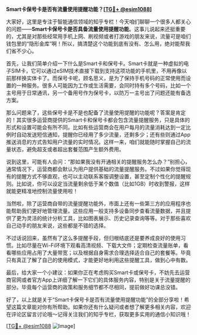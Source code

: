 **Smart卡保号卡是否有流量使用提醒功能？[[TG💪+ @esim1088](https://t.me/s/esim1088)]**

大家好，这里是专注于智能通信领域的知乎专栏！今天咱们聊聊一个很多人都关心的问题——**Smart卡保号卡是否具备流量使用提醒功能**。这事儿说起来还挺重要的，尤其是对那些经常用手机上网、刷视频或者打游戏的朋友来说，流量可是咱们钱包里的“隐形金库”啊！所以，搞清楚这个功能到底有没有、怎么用，绝对能帮我们省不少心。

首先，让我们简单介绍一下什么是Smart卡和保号卡。Smart卡就是一种虚拟的电子SIM卡，它可以通过eSIM技术直接下载到支持这项功能的手机里，不用再像以前那样换实体卡了。而保号卡呢，顾名思义，是为了保持手机号码的正常使用而设置的一种服务。很多人可能因为工作或生活需要，会同时持有多个号码，比如一个主号用于日常通讯，另一个备用号作为保号卡，以防万一主号出了问题还能有备选方案。

那么问题来了，这些保号卡是不是也配备了流量使用提醒的功能呢？答案是肯定的！其实很多运营商提供的Smart卡和保号卡都会包含流量提醒服务，只是具体的形式和设置可能会有所不同。比如有些运营商会在用户每月的流量消耗达到一定比例时自动发送短信通知，提醒你已经用了多少流量，还剩多少；还有些则通过App推送消息的方式告知用户流量的实时情况。这样一来，咱们就能随时掌握自己的流量状态，避免超支或者超出套餐范围产生额外费用。

说到这里，可能有人会问：“那如果我没有开通相关的提醒服务怎么办？”别担心，通常情况下，运营商都会默认为用户提供基础的流量提醒服务。不过如果你觉得现有的提醒方式不够直观，也可以主动联系客服调整设置，甚至定制个性化的提醒规则。比如说，你可以设定当流量剩余低于某个数值（比如1GB）时收到警报，这样就能更精准地控制流量使用啦！

当然啦，除了运营商自带的流量提醒功能外，市面上还有一些第三方的应用程序也能帮助我们更好地管理流量。这些应用一般支持多设备同步查看流量数据，并且提供了更为灵活的统计分析工具，比如图表展示、历史记录查询等等。对于那些喜欢自己动手的朋友来说，这些都是不错的选择。

不过话说回来，虽然有了这么多提醒手段，但归根结底还是要养成良好的使用习惯。比如尽量在Wi-Fi环境下观看高清视频、下载大文件；定期检查流量账单，看看哪些应用占用了大量带宽；以及根据自身需求合理选择适合自己的套餐等。毕竟只有真正了解了自己的使用模式，才能更好地利用这些提醒工具，做到心中有数。

最后，给大家一个小建议：如果你正在考虑购买Smart卡或保号卡，不妨先去运营商官网或者官方App上详细了解一下它们的具体服务内容，特别是关于流量提醒的部分。毕竟每个运营商的政策和服务细节都不尽相同，提前做好功课总没错。

好了，以上就是关于“Smart卡保号卡是否有流量使用提醒功能”的全部分享啦！希望这篇文章能对你有所帮助。如果你还有什么疑问或者想了解更多相关内容，欢迎在评论区留言讨论哦～记得关注我们的知乎专栏，获取更多实用的通信小知识哦！

[[TG💪+ @esim1088](https://t.me/s/esim1088) ![Image](https://i.postimg.cc/4NQfJmqS/Snipaste-2025-05-13-00-14-12.png)]